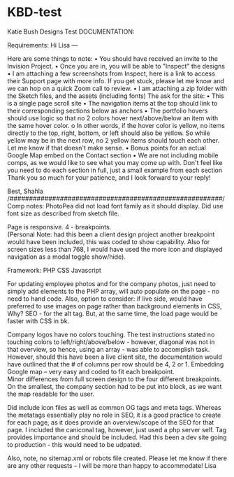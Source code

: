 # KBD-test
Katie Bush Designs Test
DOCUMENTATION:

Requirements:
Hi Lisa — 

Here are some things to note:
•	You should have received an invite to the Invision Project. 
•	Once you are in, you will be able to "Inspect" the designs
•	I am attaching a few screenshots from Inspect, here is a link to access their Support page with more info. If you get stuck, please let me know and we can hop on a quick Zoom call to review. 
•	I am attaching a zip folder with the Sketch files, and the assets (including fonts)
The ask for the site:
•	This is a single page scroll site
•	The navigation items at the top should link to their corresponding sections below as anchors 
•	The portfolio hovers should use logic so that no 2 colors hover next/above/below an item with the same hover color.
o	In other words, if the hover color is yellow, no items directly to the top, right, bottom, or left should also be yellow. So while yellow may be in the next row, no 2 yellow items should touch each other. Let me know if that doesn't make sense. 
•	Bonus points for an actual Google Map embed on the Contact section 
•	We are not including mobile comps, as we would like to see what you may come up with. Don't feel like you need to do each section in full, just a small example from each section
Thank you so much for your patience, and I look forward to your reply!

Best, 
Shahla
/*#######################################################*/
Comp notes:
PhotoPea did not load font family as it should display.
Did use font size as described from sketch file.

Page is responsive.  4 - breakpoints.  
(Personal Note: had this been a client design project another breakpoint would have been included, this was coded to show capability.  Also for screen sizes less than 768, I would have used the more icon and displayed navigation as a modal toggle show/hide).

Framework:
PHP
CSS
Javascript

For updating employee photos and for the company photos, just need to simply add elements to the PHP array, will auto populate on the page - no need to hand code.
Also, option to consider: if live side, would have preferred to use images on page rather than background elements in CSS, Why?  SEO - for the alt tag. But, at the same time,
the load page would be faster with CSS in bk. 

Company logos have no colors touching.  The test instructions stated no touching colors to left/right/above/below - however, diagonal was not in that overview, so hence, using an array - was able to accomplish task.  However, should this have been a live client site, the documentation would have outlined that the # of columns per row should be 4, 2 or 1. 
Embedding Google map – very easy and coded to fit each breakpoint.  
Minor differences from full screen design to the four different breakpoints.  On the smallest, the company section had to be put into block, as we want the map readable for the user. 

Did include icon files as well as common OG tags and meta tags. Whereas the metatags essentially play no role in SEO, it is a good practice to create for each page, as it does provide an overview/scope of the SEO for that page. I included the caniconal tag, however, just used a php server self.  Tag provides importance and should be included. Had this been a dev site going to production - this would need to be udpated.

Also, note, no sitemap.xml or robots file created. 
Please let me know if there are any other requests – I will be more than happy to accommodate!
Lisa


